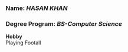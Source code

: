 ### Name: **_HASAN KHAN_**
### Degree Program: **_BS-Computer Science_**
**Hobby**
<br/>
Playing Footall
